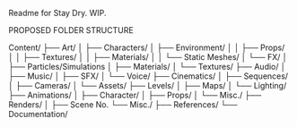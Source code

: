 Readme for Stay Dry. WIP.

PROPOSED FOLDER STRUCTURE

Content/
├── Art/
│   ├── Characters/
│   ├── Environment/
│   │   ├── Props/
│   │   ├── Textures/
│   │   ├── Materials/
│   │   └── Static Meshes/
│   └── FX/
│       ├── Particles/Simulations
│       ├── Materials/
│       └── Textures/
├── Audio/
│   ├── Music/
│   ├── SFX/
│   └── Voice/
├── Cinematics/
│   ├── Sequences/
│   ├── Cameras/
│   └── Assets/
├── Levels/
│   ├── Maps/ 
│   └── Lighting/
├── Animations/
│   ├── Character/
│   ├── Props/
│   └── Misc./
├── Renders/
│   ├── Scene No.
└── Misc./
    ├── References/
    └── Documentation/
